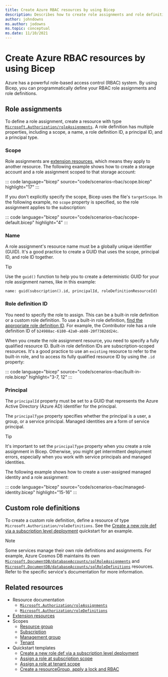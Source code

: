 ```yaml
---
title: Create Azure RBAC resources by using Bicep
description: Describes how to create role assignments and role definitions by using Bicep.
author: johndowns
ms.author: jodowns
ms.topic: conceptual
ms.date: 11/10/2021
---
```

# Create Azure RBAC resources by using Bicep

Azure has a powerful role-based access control (RBAC) system. By using Bicep, you can programmatically define your RBAC role assignments and role definitions.

<!-- TODO move all code samples into the azure-docs-bicep-samples repo -->

## Role assignments

To define a role assignment, create a resource with type [`Microsoft.Authorization/roleAssignments`](/azure/templates/microsoft.authorization/roleassignments?tabs=bicep). A role definition has multiple properties, including a scope, a name, a role definition ID, a principal ID, and a principal type.

### Scope

Role assignments are [extension resources](scope-extension-resources.md), which means they apply to another resource. The following example shows how to create a storage account and a role assignment scoped to that storage account:

::: code language="bicep" source="code/scenarios-rbac/scope.bicep" highlight="17" :::

If you don't explicitly specify the scope, Bicep uses the file's `targetScope`. In the following example, no `scope` property is specified, so the role assignment applies to the subscription:

::: code language="bicep" source="code/scenarios-rbac/scope-default.bicep" highlight="4" :::

### Name

A role assignment's resource name must be a globally unique identifier (GUID). It's a good practice to create a GUID that uses the scope, principal ID, and role ID together.

> [!TIP]
> Use the `guid()` function to help you to create a deterministic GUID for your role assignment names, like in this example:
>
> ```bicep
> name: guid(subscription().id, principalId, roleDefinitionResourceId)
> ```

### Role definition ID

You need to specify the role to assign. This can be a built-in role definition or a custom role definition. To use a built-in role definition, [find the appropriate role definition ID](/azure/role-based-access-control/built-in-roles). For example, the *Contributor* role has a role definition ID of `b24988ac-6180-42a0-ab88-20f7382dd24c`.

When you create the role assignment resource, you need to specify a fully qualified resource ID. Built-in role definition IDs are subscription-scoped resources. It's a good practice to use an `existing` resource to refer to the built-in role, and to access its fully qualified resource ID by using the `.id` property:

::: code language="bicep" source="code/scenarios-rbac/built-in-role.bicep" highlight="3-7, 12" :::

### Principal

The `principalId` property must be set to a GUID that represents the Azure Active Directory (Azure AD) identifier for the principal.

The `principalType` property specifies whether the principal is a user, a group, or a service principal. Managed identities are a form of service principal.

> [!TIP]
> It's important to set the `principalType` property when you create a role assignment in Bicep. Otherwise, you might get intermittent deployment errors, especially when you work with service principals and managed identities.

The following example shows how to create a user-assigned managed identity and a role assignment:

::: code language="bicep" source="code/scenarios-rbac/managed-identity.bicep" highlight="15-16" :::

## Custom role definitions

To create a custom role definition, define a resource of type `Microsoft.Authorization/roleDefinitions`. See the [Create a new role def via a subscription level deployment](https://azure.microsoft.com/resources/templates/create-role-def/) quickstart for an example.
<!-- TODO submit a PR to add a Bicep file to this quickstart -->

> [!NOTE]
> Some services manage their own role definitions and assignments. For example, Azure Cosmos DB maintains its own [`Microsoft.DocumentDB/databaseAccounts/sqlRoleAssignments`](/azure/templates/microsoft.documentdb/databaseaccounts/sqlroleassignments?tabs=bicep) and [`Microsoft.DocumentDB/databaseAccounts/sqlRoleDefinitions`](/azure/templates/microsoft.documentdb/databaseaccounts/sqlroledefinitions?tabs=bicep) resources. Refer to the specific service's documentation for more information.

## Related resources

- Resource documentation
  - [`Microsoft.Authorization/roleAssignments`](/azure/templates/microsoft.authorization/roleassignments?tabs=bicep)
  - [`Microsoft.Authorization/roleDefinitions`](/azure/templates/microsoft.authorization/roledefinitions?tabs=bicep)
- [Extension resources](scope-extension-resources.md)
- Scopes
  - [Resource group](deploy-to-resource-group.md)
  - [Subscription](deploy-to-subscription.md)
  - [Management group](deploy-to-management-group.md)
  - [Tenant](deploy-to-tenant.md)
- Quickstart templates <!-- TODO verify these all have Bicep files -->
  - [Create a new role def via a subscription level deployment](https://azure.microsoft.com/resources/templates/create-role-def/)
  - [Assign a role at subscription scope](https://azure.microsoft.com/resources/templates/subscription-role-assignment/)
  - [Assign a role at tenant scope](https://azure.microsoft.com/resources/templates/tenant-role-assignment/)
  - [Create a resourceGroup, apply a lock and RBAC](https://azure.microsoft.com/resources/templates/create-rg-lock-role-assignment/)
